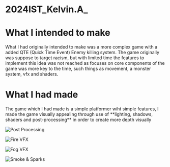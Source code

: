 # 2024IST_Kelvin.A_

# What I intended to make
<p>What I had originally intended to make was a more complex game with a added QTE (Quick Time Event) Enemy killing system. The game originally was suppose to target racism, but with limited time the features to implement this idea was not reached as focuses on core components of the game was more key to the time, such things as movement, a monster system, vfx and shaders.</p>

# What I had made
<p>The game which I had made is a simple platformer wiht simple features, I made the game visually appealing through use of **lighting, shadows, shaders and post-processing** in order to create more depth visually</p>

![Post Processing](https://github.com/user-attachments/assets/6a2f9842-49d7-496c-88e8-5a3adddda8da)

![Fire VFX](https://github.com/user-attachments/assets/71c99267-0dc1-494d-ad6a-6fdcb764bb95)

![Fog VFX](https://github.com/user-attachments/assets/fb316b80-9147-4a8a-bfb5-8f8b37d856ff)

![Smoke & Sparks](https://github.com/user-attachments/assets/262434d6-8281-4a63-9214-79de870f2ce6)

